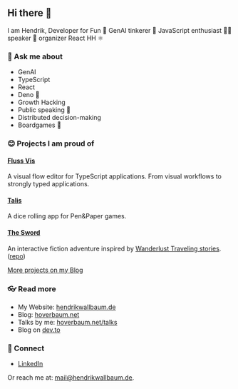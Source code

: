## Hi there 👋

I am Hendrik, Developer for Fun 🎊 GenAI tinkerer 🔧 JavaScript enthusiast 🧑‍💻 speaker 🎤 organizer React HH ⚛️

### 💬 Ask me about

- GenAI
- TypeScript
- React
- Deno 🦕
- Growth Hacking
- Public speaking 🎤
- Distributed decision-making
- Boardgames 🎲

### 😊 Projects I am proud of

#### [Fluss Vis](https://flussvis.dev/)

A visual flow editor for TypeScript applications. From visual workflows to strongly typed applications.

#### [Talis](https://talis.wallbaum.dev/)

A dice rolling app for Pen&Paper games.

#### [The Sword](https://inksword.wallbaum.dev/)

An interactive fiction adventure inspired by [Wanderlust Traveling stories](https://differenttales.com/wanderlust/). ([repo](https://github.com/HoverBaum/the-sword))

[More projects on my Blog](https://hoverbaum.net/projects)

### 👓 Read more

- My Website: [hendrikwallbaum.de](https://hendrikwallbaum.de/)
- Blog: [hoverbaum.net](https://hoverbaum.net/)
- Talks by me: [hoverbaum.net/talks](https://hoverbaum.net/talks)
- Blog on [dev.to](https://dev.to/hoverbaum)

### 🤝 Connect

- [LinkedIn](https://www.linkedin.com/in/hendrik-wallbaum-196432113/)

Or reach me at: mail@hendrikwallbaum.de.
